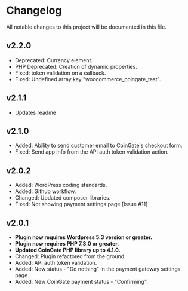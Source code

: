 # Changelog
All notable changes to this project will be documented in this file.

v2.2.0
---
* Deprecated: Currency element.
* PHP Deprecated: Creation of dynamic properties.  
* Fixed: token validation on a callback.
* Fixed: Undefined array key "woocommerce_coingate_test".

v2.1.1
---
* Updates readme

v2.1.0
---
* Added: Ability to send customer email to CoinGate's checkout form.
* Fixed: Send app info from the API auth token validation action.

v2.0.2
---
* Added: WordPress coding standards.
* Added: Github workflow.
* Changed: Updated composer libraries.
* Fixed: Not showing payment settings page [Issue #11]

v2.0.1
---
* **Plugin now requires Wordpress 5.3 version or greater.**
* **Plugin now requires PHP 7.3.0 or greater.**
* **Updated CoinGate PHP library up to 4.1.0.**
* Changed: Plugin refactored from the ground.
* Added: API auth token validation.
* Added: New status - "Do nothing" in the payment gateway settings page.
* Added: New CoinGate payment status - "Confirming".
